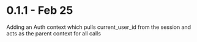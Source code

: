 # 0.1.1 - Feb 25

Adding an Auth context which pulls current_user_id from the session and acts as the parent context for all calls
